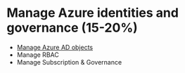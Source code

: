 
# Manage Azure identities and governance (15-20%) 

  * [Manage Azure AD objects](https://github.com/hmsvigle/Azure/blob/master/AZ-103-104/01-Azure-AD/01-Manage-Azure-AD-Objects.md)
  * Manage RBAC
  * Manage Subscription & Governance
 

    



